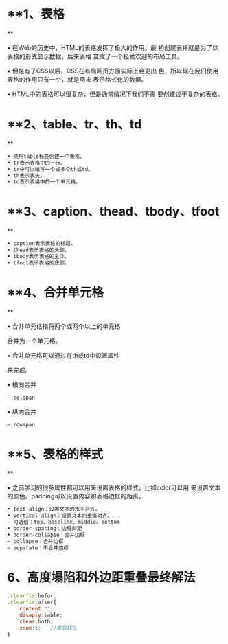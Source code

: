 # **1、表格**

• 在Web的历史中，HTML的表格发挥了极大的作用。最初创建表格就是为了以表格的形式显示数据，后来表格变成了一个极受欢迎的布局工具。

• 但是有了CSS以后，CSS在布局网页方面实际上会更出色，所以现在我们使用表格的作用只有一个，就是用来表示格式化的数据。

• HTML中的表格可以很复杂，但是通常情况下我们不需要创建过于复杂的表格。

# **2、table、tr、th、td**

```javascript
• 使用table标签创建一个表格。
• tr表示表格中的一行。
• tr中可以编写一个或多个th或td。
• th表示表头。
• td表示表格中的一个单元格。
```

# **3、caption、thead、tbody、tfoot**

```javascript
• caption表示表格的标题。
• thead表示表格的头部。
• tbody表示表格的主体。
• tfoot表示表格的底部。
```

# **4、合并单元格**

• 合并单元格指将两个或两个以上的单元格

合并为一个单元格。

• 合并单元格可以通过在th或td中设置属性

来完成。

• 横向合并

```javascript
– colspan
```

• 纵向合并

```javascript
– rowspan
```

# **5、表格的样式**

• 之前学习的很多属性都可以用来设置表格的样式，比如color可以用来设置文本的颜色。padding可以设置内容和表格边框的距离。

```javascript
• text-align：设置文本的水平对齐。
• vertical-align：设置文本的垂直对齐。
– 可选值：top、baseline、middle、bottom
• border-spacing：边框间距
• border-collapse：合并边框
– collapse：合并边框
– separate：不合并边框
```

# **6、高度塌陷和外边距重叠最终解法**

```javascript
.clearfix:befor,
.clearfix:after{
    content:"";
    disaply:table;
    clear:both;
    zoom:1;   //兼容IE6
}
```
